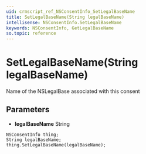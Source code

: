 ```yaml
---
uid: crmscript_ref_NSConsentInfo_SetLegalBaseName
title: SetLegalBaseName(String legalBaseName)
intellisense: NSConsentInfo.SetLegalBaseName
keywords: NSConsentInfo, GetLegalBaseName
so.topic: reference
---
```


# SetLegalBaseName(String legalBaseName)

Name of the NSLegalBase associated with this consent

## Parameters

* **legalBaseName** String

```crmscript
NSConsentInfo thing;
String legalBaseName;
thing.SetLegalBaseName(legalBaseName);
```

